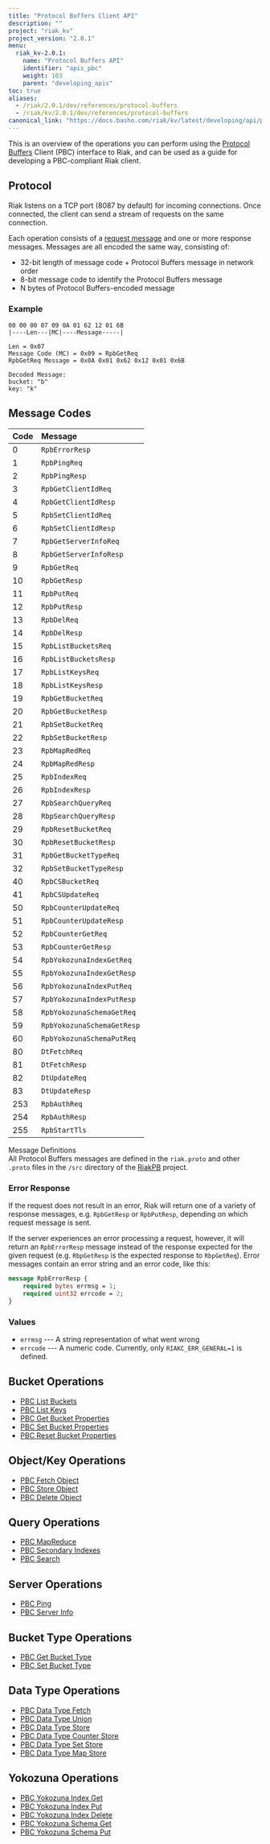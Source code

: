 ```yaml
---
title: "Protocol Buffers Client API"
description: ""
project: "riak_kv"
project_version: "2.0.1"
menu:
  riak_kv-2.0.1:
    name: "Protocol Buffers API"
    identifier: "apis_pbc"
    weight: 103
    parent: "developing_apis"
toc: true
aliases:
  - /riak/2.0.1/dev/references/protocol-buffers
  - /riak/kv/2.0.1/dev/references/protocol-buffers
canonical_link: "https://docs.basho.com/riak/kv/latest/developing/api/protocol-buffers"
---
```


This is an overview of the operations you can perform using the
[Protocol Buffers](https://code.google.com/p/protobuf/) Client (PBC)
interface to Riak, and can be used as a guide for developing a
PBC-compliant Riak client.

## Protocol

Riak listens on a TCP port (8087 by default) for incoming connections.
Once connected, the client can send a stream of requests on the same
connection.

Each operation consists of a [request message](https://developers.google.com/protocol-buffers/docs/encoding) and one or more response messages. Messages are all encoded the same way, consisting of:

* 32-bit length of message code + Protocol Buffers message in network
  order
* 8-bit message code to identify the Protocol Buffers message
* N bytes of Protocol Buffers-encoded message

### Example

```
00 00 00 07 09 0A 01 62 12 01 6B
|----Len---|MC|----Message-----|

Len = 0x07
Message Code (MC) = 0x09 = RpbGetReq
RpbGetReq Message = 0x0A 0x01 0x62 0x12 0x01 0x6B

Decoded Message:
bucket: "b"
key: "k"
```

## Message Codes

Code | Message |
:----|:--------|
0 | `RpbErrorResp` |
1 | `RpbPingReq` |
2 | `RpbPingResp` |
3 | `RpbGetClientIdReq` |
4 | `RpbGetClientIdResp` |
5 | `RpbSetClientIdReq` |
6 | `RpbSetClientIdResp` |
7 | `RpbGetServerInfoReq` |
8 | `RpbGetServerInfoResp` |
9 | `RpbGetReq` |
10 | `RpbGetResp` |
11 | `RpbPutReq` |
12 | `RpbPutResp` |
13 | `RpbDelReq` |
14 | `RpbDelResp` |
15 | `RpbListBucketsReq` |
16 | `RpbListBucketsResp` |
17 | `RpbListKeysReq` |
18 | `RpbListKeysResp` |
19 | `RpbGetBucketReq` |
20 | `RpbGetBucketResp` |
21 | `RpbSetBucketReq` |
22 | `RpbSetBucketResp` |
23 | `RpbMapRedReq` |
24 | `RpbMapRedResp` |
25 | `RpbIndexReq` |
26 | `RpbIndexResp` |
27 | `RpbSearchQueryReq` |
28 | `RbpSearchQueryResp` |
29 | `RpbResetBucketReq` |
30 | `RpbResetBucketResp` |
31 | `RpbGetBucketTypeReq` |
32 | `RpbSetBucketTypeResp` |
40 | `RpbCSBucketReq` |
41 | `RpbCSUpdateReq` |
50 | `RpbCounterUpdateReq` |
51 | `RpbCounterUpdateResp` |
52 | `RpbCounterGetReq` |
53 | `RpbCounterGetResp` |
54 | `RpbYokozunaIndexGetReq` |
55 | `RpbYokozunaIndexGetResp` |
56 | `RpbYokozunaIndexPutReq` |
57 | `RpbYokozunaIndexPutResp` |
58 | `RpbYokozunaSchemaGetReq` |
59 | `RpbYokozunaSchemaGetResp` |
60 | `RpbYokozunaSchemaPutReq` |
80 | `DtFetchReq` |
81 | `DtFetchResp` |
82 | `DtUpdateReq` |
83 | `DtUpdateResp` |
253 | `RpbAuthReq` |
254 | `RpbAuthResp` |
255 | `RpbStartTls` |

<div class="info">
<div class="title">Message Definitions</div>
All Protocol Buffers messages are defined in the <code>riak.proto</code>
and other <code>.proto</code> files in the <code>/src</code> directory
of the <a href="https://github.com/basho/riak_pb">RiakPB</a> project.
</div>

### Error Response

If the request does not result in an error, Riak will return one of a
variety of response messages, e.g. `RpbGetResp` or `RpbPutResp`,
depending on which request message is sent.

If the server experiences an error processing a request, however, it
will return an `RpbErrorResp` message instead of the response expected
for the given request (e.g. `RbpGetResp` is the expected response to
`RbpGetReq`). Error messages contain an error string and an error code,
like this:

```protobuf
message RpbErrorResp {
    required bytes errmsg = 1;
    required uint32 errcode = 2;
}
```

### Values

* `errmsg` --- A string representation of what went wrong
* `errcode` --- A numeric code. Currently, only `RIAKC_ERR_GENERAL=1`
  is defined.

## Bucket Operations

* [PBC List Buckets](/riak/kv/2.0.1/developing/api/protocol-buffers/list-buckets)
* [PBC List Keys](/riak/kv/2.0.1/developing/api/protocol-buffers/list-keys)
* [PBC Get Bucket Properties](/riak/kv/2.0.1/developing/api/protocol-buffers/get-bucket-props)
* [PBC Set Bucket Properties](/riak/kv/2.0.1/developing/api/protocol-buffers/set-bucket-props)
* [PBC Reset Bucket Properties](/riak/kv/2.0.1/developing/api/protocol-buffers/reset-bucket-props)

## Object/Key Operations

* [PBC Fetch Object](/riak/kv/2.0.1/developing/api/protocol-buffers/fetch-object)
* [PBC Store Object](/riak/kv/2.0.1/developing/api/protocol-buffers/store-object)
* [PBC Delete Object](/riak/kv/2.0.1/developing/api/protocol-buffers/delete-object)

## Query Operations

* [PBC MapReduce](/riak/kv/2.0.1/developing/api/protocol-buffers/mapreduce)
* [PBC Secondary Indexes](/riak/kv/2.0.1/developing/api/protocol-buffers/secondary-indexes)
* [PBC Search](/riak/kv/2.0.1/developing/api/protocol-buffers/search)

## Server Operations

* [PBC Ping](/riak/kv/2.0.1/developing/api/protocol-buffers/ping)
* [PBC Server Info](/riak/kv/2.0.1/developing/api/protocol-buffers/server-info)

## Bucket Type Operations

* [PBC Get Bucket Type](/riak/kv/2.0.1/developing/api/protocol-buffers/get-bucket-type)
* [PBC Set Bucket Type](/riak/kv/2.0.1/developing/api/protocol-buffers/set-bucket-type)

## Data Type Operations

* [PBC Data Type Fetch](/riak/kv/2.0.1/developing/api/protocol-buffers/dt-fetch)
* [PBC Data Type Union](/riak/kv/2.0.1/developing/api/protocol-buffers/dt-union)
* [PBC Data Type Store](/riak/kv/2.0.1/developing/api/protocol-buffers/dt-store)
* [PBC Data Type Counter Store](/riak/kv/2.0.1/developing/api/protocol-buffers/dt-counter-store)
* [PBC Data Type Set Store](/riak/kv/2.0.1/developing/api/protocol-buffers/dt-set-store)
* [PBC Data Type Map Store](/riak/kv/2.0.1/developing/api/protocol-buffers/dt-map-store)

## Yokozuna Operations

* [PBC Yokozuna Index Get](/riak/kv/2.0.1/developing/api/protocol-buffers/yz-index-get)
* [PBC Yokozuna Index Put](/riak/kv/2.0.1/developing/api/protocol-buffers/yz-index-put)
* [PBC Yokozuna Index Delete](/riak/kv/2.0.1/developing/api/protocol-buffers/yz-index-delete)
* [PBC Yokozuna Schema Get](/riak/kv/2.0.1/developing/api/protocol-buffers/yz-schema-get)
* [PBC Yokozuna Schema Put](/riak/kv/2.0.1/developing/api/protocol-buffers/yz-schema-put)
